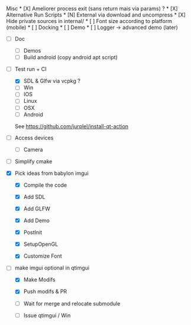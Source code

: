 Misc
    * [X] Ameliorer process exit (sans return mais via params) ?
    * [X] Alternative Run Scripts
    * [N] External via download and uncompress
    * [X] Hide private sources in internal/
    * [ ] Font size according to platform (mobile)
    * [ ] Docking
        * [ ] Demo
        * [ ] Logger -> advanced demo (later)

* [ ] Doc
    * [ ] Demos
    * [ ] Build android (copy android apt script)

* [ ] Test run + CI
    * [X] SDL & Glfw via vcpkg ?
    * [ ] Win
    * [ ] IOS
    * [ ] Linux
    * [ ] OSX
    * [ ] Android
    
    See https://github.com/jurplel/install-qt-action


* [ ] Access devices
    * [ ] Camera
    
* [ ] Simplify cmake

* [X] Pick ideas from babylon imgui
    * [X] Compile the code
    * [X] Add SDL
    * [X] Add GLFW
    * [X] Add Demo
    * [X] PostInit
    * [X] SetupOpenGL
    * [X] Customize Font

    
* [ ] make imgui optional in qtimgui
    * [X] Make Modifs
    * [X] Push modifs & PR
    * [ ] Wait for merge and relocate submodule
    * [ ] Issue qtimgui / Win
    